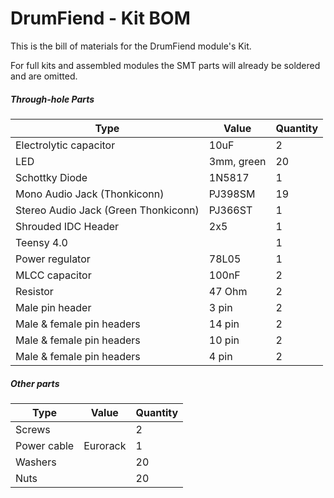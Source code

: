 # DrumFiend - Kit BOM

This is the bill of materials for the DrumFiend module's Kit.

For full kits and assembled modules the SMT parts will already be soldered and are omitted.

##### Through-hole Parts

| Type                                 | Value      | Quantity |
| ------------------------------------ | ---------- | -------- |
| Electrolytic capacitor               | 10uF       | 2        |
| LED                                  | 3mm, green | 20       |
| Schottky Diode                       | 1N5817     | 1        |
| Mono Audio Jack (Thonkiconn)         | PJ398SM    | 19       |
| Stereo Audio Jack (Green Thonkiconn) | PJ366ST    | 1        |
| Shrouded IDC Header                  | 2x5        | 1        |
| Teensy 4.0                           |            | 1        |
| Power regulator                      | 78L05      | 1        |
| MLCC capacitor                       | 100nF      | 2        |
| Resistor                             | 47 Ohm     | 2        |
| Male pin header                      | 3 pin      | 2        |
| Male & female pin headers            | 14 pin     | 2        |
| Male & female pin headers            | 10 pin     | 2        |
| Male & female pin headers            | 4 pin      | 2        |

##### Other parts

| Type        | Value    | Quantity |
| ----------- | -------- | -------- |
| Screws      |          | 2        |
| Power cable | Eurorack | 1        |
| Washers     |          | 20       |
| Nuts        |          | 20       |